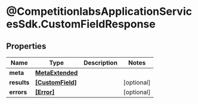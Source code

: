 # @CompetitionlabsApplicationServicesSdk.CustomFieldResponse

## Properties

Name | Type | Description | Notes
------------ | ------------- | ------------- | -------------
**meta** | [**MetaExtended**](MetaExtended.md) |  | 
**results** | [**[CustomField]**](CustomField.md) |  | [optional] 
**errors** | [**[Error]**](Error.md) |  | [optional] 


